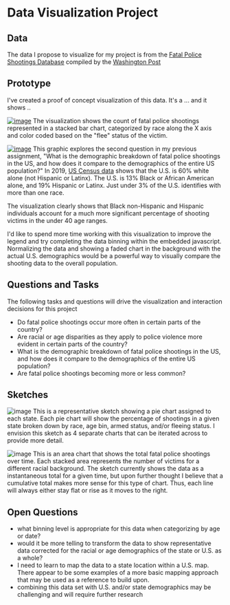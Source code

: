 # Data Visualization Project

## Data
The data I propose to visualize for my project is from the [Fatal Police Shootings Database](https://gist.github.com/martinblatz/e7f1d853eec2cb8cafd3ffbdc068f494) compiled by the [Washington Post](https://www.washingtonpost.com)

## Prototype
I've created a proof of concept visualization of this data. It's a ... and it shows ..

[![image](https://user-images.githubusercontent.com/68836117/94756820-8e11a280-0366-11eb-9801-81533672c616.png)](https://vizhub.com/martinblatz/b41be4226589490bb271121cc9488ca5)
The visualization shows the count of fatal police shootings represented in a stacked bar chart, categorized by race along the X axis and color coded based on the "flee" status of the victim.

[![image](https://user-images.githubusercontent.com/68836117/94756938-ed6fb280-0366-11eb-8206-afe7f4de55bd.png)](https://vizhub.com/martinblatz/eb72f6e679a64e49982b9f1440d0ef9e)
This graphic explores the second question in my previous assignment, "What is the demographic breakdown of fatal police shootings in the US, and how does it compare to the demographics of the entire US population?" In 2019, [US Census data](https://www.census.gov/quickfacts/fact/table/US/PST045219) shows that the U.S. is 60% white alone (not Hispanic or Latinx). The U.S. is 13% Black or African American alone, and 19% Hispanic or Latinx. Just under 3% of the U.S. identifies with more than one race. 

The visualization clearly shows that Black non-Hispanic and Hispanic individuals account for a much more significant percentage of shooting victims in the under 40 age ranges.

I'd like to spend more time working with this visualization to improve the legend and try completing the data binning within the embedded javascript. Normalizing the data and showing a faded chart in the background with the actual U.S. demographics would be a powerful way to visually compare the shooting data to the overall population.

## Questions and Tasks
The following tasks and questions will drive the visualization and interaction decisions for this project
- Do fatal police shootings occur more often in certain parts of the country?
- Are racial or age disparities as they apply to police violence more evident in certain parts of the country?
- What is the demographic breakdown of fatal police shootings in the US, and how does it compare to the demographics of the entire US population?
- Are fatal police shootings becoming more or less common?

## Sketches

![image](https://user-images.githubusercontent.com/68836117/94757350-062c9800-0368-11eb-9e40-f0e97753a6b5.png)
This is a representative sketch showing a pie chart assigned to each state. Each pie chart will show the percentage of shootings in a given state broken down by race, age bin, armed status, and/or fleeing status. I envision this sketch as 4 separate charts that can be iterated across to provide more detail.  

![image](https://user-images.githubusercontent.com/68836117/94757428-2f4d2880-0368-11eb-8b4a-1b8440bc5c06.png)
This is an area chart that shows the total fatal police shootings over time. Each stacked area represents the number of victims for a different racial background. The sketch currently shows the data as a instantaneous total for a given time, but upon further thought I believe that a cumulative total makes more sense for this type of chart. Thus, each line will always either stay flat or rise as it moves to the right.

## Open Questions
- what binning level is appropriate for this data when categorizing by age or date?
- would it be more telling to transform the data to show representative data corrected for the racial or age demographics of the state or U.S. as a whole?
- I need to learn to map the data to a state location within a U.S. map. There appear to be some examples of a more basic mapping approach that may be used as a reference to build upon. 
- combining this data set with U.S. and/or state demographics may be challenging and will require further research

